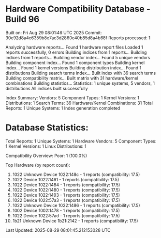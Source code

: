 # Hardware Compatibility Database - Build 96

Built on: Fri Aug 29 08:01:46 UTC 2025
Commit: 30e92d8a4c6359b8e7ac3d2860c40b85d8a4b68f
Reports processed: 1

Analyzing hardware reports...
Found 1 hardware report files
Loaded 1 reports successfully, 0 errors
Building indices from 1 reports...
Building indices from 1 reports...
Building vendor index...
   Found 5 unique vendors
Building component index...
   Found 1 component types
Building kernel index...
   Found 1 kernel versions
Building distribution index...
   Found 1 distributions
Building search terms index...
   Built index with 39 search terms
Building compatibility matrix...
   Built matrix with 31 hardware/kernel combinations
Building statistics...
   Statistics: 1 unique systems, 5 vendors, 1 distributions
All indices built successfully

Index Summary:
   Vendors: 5
   Component Types: 1
   Kernel Versions: 1
   Distributions: 1
   Search Terms: 39
   Hardware/Kernel Combinations: 31
   Total Reports: 1
   Unique Systems: 1
Index generation completed

Database Statistics:
========================
Total Reports: 1
Unique Systems: 1
Hardware Vendors: 5
Component Types: 1
Kernel Versions: 1
Linux Distributions: 1

Compatibility Overview:
  Poor: 1 (100.0%)

Top Hardware (by report count):
  1. 1022 Unknown Device 1022:148c - 1 reports (compatibility: 17.5)
  2. 1022 Device 1022:1491 - 1 reports (compatibility: 17.5)
  3. 1022 Device 1022:1484 - 1 reports (compatibility: 17.5)
  4. 1022 Device 1022:1480 - 1 reports (compatibility: 17.5)
  5. 1022 Device 1022:1493 - 1 reports (compatibility: 17.5)
  6. 1022 Device 1022:57a3 - 1 reports (compatibility: 17.5)
  7. 1022 Unknown Device 1022:1486 - 1 reports (compatibility: 17.5)
  8. 1002 Device 1002:1478 - 1 reports (compatibility: 17.5)
  9. 1022 Device 1022:57ad - 1 reports (compatibility: 17.5)
  10. 1b21 Unknown Device 1b21:2142 - 1 reports (compatibility: 17.5)

Last Updated: 2025-08-29 08:01:45.212153028 UTC
